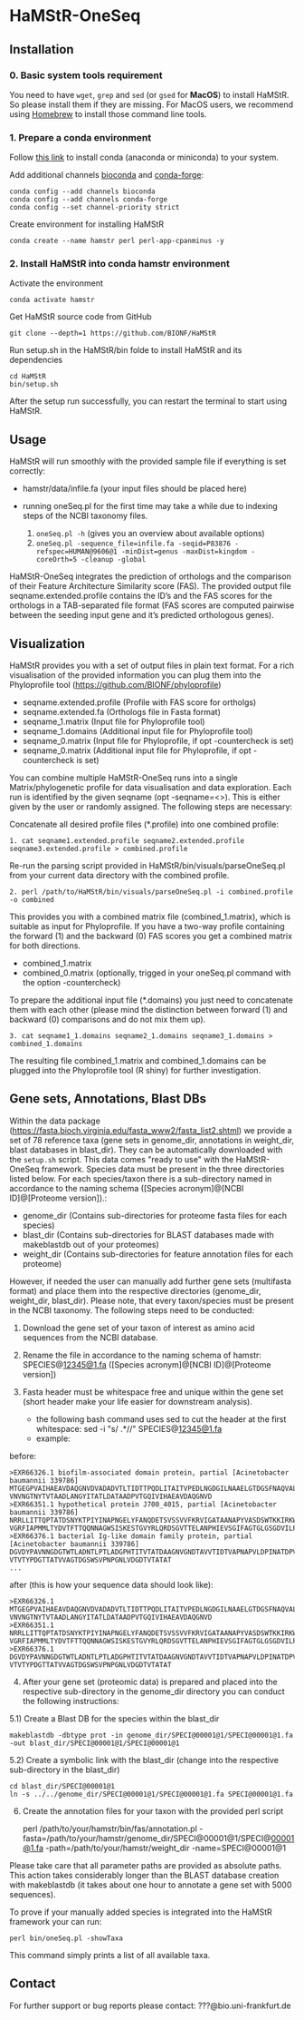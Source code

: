# HaMStR-OneSeq

## Installation

### 0. Basic system tools requirement
You need to have `wget`, `grep` and `sed` (or `gsed` for **MacOS**) to install HaMStR. So please install them if they are missing. For MacOS users, we recommend using [Homebrew](https://brew.sh) to install those command line tools.

### 1. Prepare a conda environment
Follow [this link](https://docs.conda.io/projects/conda/en/latest/user-guide/install/index.html) to install conda (anaconda or miniconda) to your system.

Add additional channels [bioconda](https://bioconda.github.io/) and [conda-forge](https://conda-forge.org/):
```
conda config --add channels bioconda
conda config --add channels conda-forge
conda config --set channel-priority strict
```

Create environment for installing HaMStR
```
conda create --name hamstr perl perl-app-cpanminus -y
```

### 2. Install HaMStR into conda hamstr environment
Activate the environment
```
conda activate hamstr
```

Get HaMStR source code from GitHub
```
git clone --depth=1 https://github.com/BIONF/HaMStR
```

Run setup.sh in the HaMStR/bin folde to install HaMStR and its dependencies
```
cd HaMStR
bin/setup.sh
```
After the setup run successfully, you can restart the terminal to start using HaMStR.

## Usage
HaMStR will run smoothly with the provided sample file if everything is set correctly:

* hamstr/data/infile.fa (your input files should be placed here)
* running oneSeq.pl for the first time may take a while due to indexing steps of the NCBI taxonomy files.

	1. `oneSeq.pl -h` (gives you an overview about available options)
	2. `oneSeq.pl -sequence_file=infile.fa -seqid=P83876 -refspec=HUMAN@9606@1 -minDist=genus -maxDist=kingdom -coreOrth=5 -cleanup -global`

HaMStR-OneSeq integrates the prediction of orthologs and the comparison of their Feature Architecture Similarity score (FAS). The provided output file seqname.extended.profile contains the ID’s and the FAS scores for the orthologs in a TAB-separated file format (FAS scores are computed pairwise between the seeding input gene and it’s predicted orthologous genes).


## Visualization
HaMStR provides you with a set of output files in plain text format. For a rich visualisation of the provided information you can plug them into the Phyloprofile tool (https://github.com/BIONF/phyloprofile)

* seqname.extended.profile  (Profile with FAS score for ortholgs)
* seqname.extended.fa  (Orthologs file in Fasta format)
* seqname_1.matrix  (Input file for Phyloprofile tool)
* seqname_1.domains  (Additional input file for Phyloprofile tool)
* seqname_0.matrix  (Input file for Phyloprofile, if opt -countercheck is set)
* seqname_0.matrix  (Additional input file for Phyloprofile, if opt -countercheck is set)

You can combine multiple HaMStR-OneSeq runs into a single Matrix/phylogenetic profile for data visualisation and data exploration. Each run is identified by the given seqname (opt -seqname=<>). This is either given by the user or randomly assigned. The following steps are necessary:

Concatenate all desired profile files (*.profile) into one combined profile:

	1. cat seqname1.extended.profile seqname2.extended.profile seqname3.extended.profile > combined.profile

Re-run the parsing script provided in HaMStR/bin/visuals/parseOneSeq.pl from your current data directory with the combined profile.

	2. perl /path/to/HaMStR/bin/visuals/parseOneSeq.pl -i combined.profile -o combined

This provides you with a combined matrix file (combined_1.matrix), which is suitable as input for Phyloprofile. If you have a two-way profile containing the forward (1) and the backward (0) FAS scores you get a combined matrix for both directions.

* combined_1.matrix
* combined_0.matrix (optionally, trigged in your oneSeq.pl command with the option -countercheck)

To prepare the additional input file (*.domains) you just need to concatenate them with each other (please mind the distinction between forward (1) and backward (0) comparisons and do not mix them up).

	3. cat seqname1_1.domains seqname2_1.domains seqname3_1.domains > combined_1.domains

The resulting file combined_1.matrix and combined_1.domains can be plugged into the Phyloprofile tool (R shiny) for further investigation.


## Gene sets, Annotations, Blast DBs

Within the data package (https://fasta.bioch.virginia.edu/fasta_www2/fasta_list2.shtml) we provide a set of 78 reference taxa (gene sets in genome_dir, annotations in weight_dir, blast databases in blast_dir). They can be automatically downloaded with the `setup.sh` script. This data comes "ready to use" with the HaMStR-OneSeq framework. Species data must be present in the three directories listed below. For each species/taxon there is a sub-directory named in accordance to the naming schema ([Species acronym]@[NCBI ID]@[Proteome version]).:

* genome_dir (Contains sub-directories for proteome fasta files for each species)
* blast_dir (Contains sub-directories for BLAST databases made with makeblastdb out of your proteomes)
* weight_dir (Contains sub-directories for feature annotation files for each proteome)


However, if needed the user can manually add further gene sets (multifasta format) and place them into the respective directories (genome_dir, weight_dir, blast_dir). Please note, that every taxon/species must be present in the NCBI taxonomy. The following steps need to be conducted:

1) Download the gene set of your taxon of interest as amino acid sequences from the NCBI database.

2) Rename the file in accordance to the naming schema of hamstr:     SPECIES@12345@1.fa ([Species acronym]@[NCBI ID]@[Proteome version])

3) Fasta header must be whitespace free and unique within the gene set (short header make your life easier for downstream analysis).
     - the following bash command uses sed to cut the header at the first whitespace: sed -i "s/ .*//" SPECIES@12345@1.fa
     - example:

before:

	>EXR66326.1 biofilm-associated domain protein, partial [Acinetobacter baumannii 339786]
	MTGEGPVAIHAEAVDAQGNVDVADADVTLTIDTTPQDLITAITVPEDLNGDGILNAAELGTDGSFNAQVALGPDAVDGTV
	VNVNGTNYTVTAADLANGYITATLDATAADPVTGQIVIHAEAVDAQGNVD
	>EXR66351.1 hypothetical protein J700_4015, partial [Acinetobacter baumannii 339786]
	NRRLLITTQPTATDSNYKTPIYINAPNGELYFANQDETSVSSVVFKRVIGATAANAPYVASDSWTKKIRKWNTYNHEVSK
	VGRFIAPMMLTYDVTFTTQQNNAGWSISKESTGVYRLQRDSGVTTELANPHIEVSGIFAGTGLGSGDVILPPTLQAIEAY
	>EXR66376.1 bacterial Ig-like domain family protein, partial [Acinetobacter baumannii 339786]
	DGVDYPAVNNGDGTWTLADNTLPTLADGPHTITVTATDAAGNVGNDTAVVTIDTVAPNAPVLDPINATDPVSGQAEPGST
	VTVTYPDGTTATVVAGTDGSWSVPNPGNLVDGDTVTATAT
	...
after (this is how your sequence data should look like):

	>EXR66326.1
	MTGEGPVAIHAEAVDAQGNVDVADADVTLTIDTTPQDLITAITVPEDLNGDGILNAAELGTDGSFNAQVALGPDAVDGTV
	VNVNGTNYTVTAADLANGYITATLDATAADPVTGQIVIHAEAVDAQGNVD
	>EXR66351.1
	NRRLLITTQPTATDSNYKTPIYINAPNGELYFANQDETSVSSVVFKRVIGATAANAPYVASDSWTKKIRKWNTYNHEVSK
	VGRFIAPMMLTYDVTFTTQQNNAGWSISKESTGVYRLQRDSGVTTELANPHIEVSGIFAGTGLGSGDVILPPTLQAIEAY
	>EXR66376.1
	DGVDYPAVNNGDGTWTLADNTLPTLADGPHTITVTATDAAGNVGNDTAVVTIDTVAPNAPVLDPINATDPVSGQAEPGST
	VTVTYPDGTTATVVAGTDGSWSVPNPGNLVDGDTVTATAT

4) After your gene set (proteomic data) is prepared and placed into the respective sub-directory in the genome_dir directory you can conduct the following instructions:

5.1) Create a Blast DB for the species within the blast_dir

	makeblastdb -dbtype prot -in genome_dir/SPECI@00001@1/SPECI@00001@1.fa -out blast_dir/SPECI@00001@1/SPECI@00001@1

5.2) Create a symbolic link with the blast_dir (change into the respective sub-directory in the blast_dir)

	cd blast_dir/SPECI@00001@1
	ln -s ../../genome_dir/SPECI@00001@1/SPECI@00001@1.fa SPECI@00001@1.fa

6) Create the annotation files for your taxon with the provided perl script

	perl /path/to/your/hamstr/bin/fas/annotation.pl -fasta=/path/to/your/hamstr/genome_dir/SPECI@00001@1/SPECI@00001@1.fa -path=/path/to/your/hamstr/weight_dir -name=SPECI@00001@1

Please take care that all parameter paths are provided as absolute paths. This action takes considerably longer than the BLAST database creation with makeblastdb (it takes about one hour to annotate a gene set with 5000 sequences).

To prove if your manually added species is integrated into the HaMStR framework your can run:

	perl bin/oneSeq.pl -showTaxa

This command simply prints a list of all available taxa.

## Contact
For further support or bug reports please contact: ???@bio.uni-frankfurt.de

